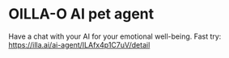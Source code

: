 # OILLA-O AI pet agent
Have a chat with your AI for your emotional well-being.
Fast try: https://illa.ai/ai-agent/ILAfx4p1C7uV/detail
